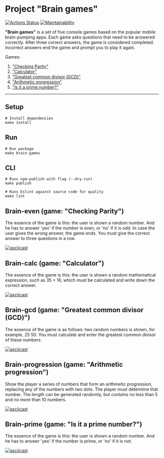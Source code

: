# Project "Brain games"
[![Actions Status](https://github.com/Teihden/frontend-project-44/workflows/hexlet-check/badge.svg)](https://github.com/Teihden/frontend-project-44/actions)
[![Maintainability](https://api.codeclimate.com/v1/badges/214574a61f2bd80cd8b9/maintainability)](https://codeclimate.com/github/Teihden/frontend-project-44/maintainability)

**"Brain games"** is a set of five console games based on the popular mobile brain-pumping apps. Each game asks questions that need to be answered correctly. After three correct answers, the game is considered completed. Incorrect answers end the game and prompt you to play it again. 

Games:
1. <a href="#brain-even">"Checking Parity"</a>
2. <a href="#brain-calc">"Calculator"</a>
3. <a href="#brain-gcd">"Greatest common divisor (GCD)"</a>
4. <a href="#brain-progression">"Arithmetic progression"</a>
5. <a href="#brain-prime">"Is it a prime number?"</a>

<hr>

## Setup

```shell
# Install dependencies
make install
```

## Run

```shell
# Run package
make brain-games
```

## CLI

```shell
# Runs npm-publish with flag (--dry-run)
make publish

# Runs Eslint against source code for quality
make lint
```

<h2 id="brain-even">Brain-even (game: "Checking Parity")</h2>
The essence of the game is this: the user is shown a random number. And he has to answer 'yes' if the number is even, or 'no' if it is odd. In case the user gives the wrong answer, the game ends. You must give the correct answer to three questions in a row.

[![asciicast](https://asciinema.org/a/BJ5qi0OoEdbeaEb4IDF11Xc1c.svg)](https://asciinema.org/a/BJ5qi0OoEdbeaEb4IDF11Xc1c)

<h2 id="brain-calc">Brain-calc (game: "Calculator")</h2>
The essence of the game is this: the user is shown a random mathematical expression, such as 35 + 16, which must be calculated and write down the correct answer.

[![asciicast](https://asciinema.org/a/dDv8YRtM7hlhP7GLYQATQkxVt.svg)](https://asciinema.org/a/dDv8YRtM7hlhP7GLYQATQkxVt)

<h2 id="brain-gcd">Brain-gcd (game: "Greatest common divisor (GCD)")</h2>
The essence of the game is as follows: two random numbers is shown, for example, 25 50. You must calculate and enter the greatest common divisor of these numbers.

[![asciicast](https://asciinema.org/a/zsiBNVAEzRkv6H4Xzguqe1AxJ.svg)](https://asciinema.org/a/zsiBNVAEzRkv6H4Xzguqe1AxJ)

<h2 id="brain-progression">Brain-progression (game: "Arithmetic progression")</h2>
Show the player a series of numbers that form an arithmetic progression, replacing any of the numbers with two dots. The player must determine that number.  The length can be generated randomly, but contains no less than 5 and no more than 10 numbers.

[![asciicast](https://asciinema.org/a/MezGEP6gQOTkw7Al3n2Kelrdo.svg)](https://asciinema.org/a/MezGEP6gQOTkw7Al3n2Kelrdo)

<h2 id="brain-prime">Brain-prime (game: "Is it a prime number?")</h2>
The essence of the game is this: the user is shown a random number. And he has to answer 'yes' if the number is prime, or 'no' if it is not.

[![asciicast](https://asciinema.org/a/eHQoqtXxuCOzsleCC2SajJ2lZ.svg)](https://asciinema.org/a/eHQoqtXxuCOzsleCC2SajJ2lZ)
